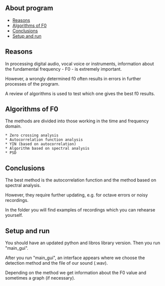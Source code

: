 ## About program
* [Reasons](#reasons)
* [Algorithms of F0](#algorithms-of-F0)
* [Conclusions](#conclusions)
* [Setup and run](#setup-and-run)

## Reasons

In processing digital audio, vocal voice or instruments, 
information about the fundamental frequency - F0 - is extremely important. 

However, a wrongly determined f0 often results in errors in further processes of the program.

A review of algorithms is used to test which one gives the best f0 results. 

## Algorithms of F0
The methods are divided into those working in the time and frequency domain.
```
* Zero crossing analysis
* Autocorrelation function analysis
* YIN (based on autocorrelation)
* Algorithm based on spectral analysis
* PSD
```

## Conclusions
The best method is the autocorrelation function and the method based on spectral analysis. 

However, they require further updating, e.g. for octave errors or noisy recordings.

In the folder you will find examples of recordings which you can rehearse yourself.

## Setup and run
You should have an updated python and libros library version.
Then you run "main_gui".

After you run "main_gui", 
an interface appears where we choose the detection method and the file of our sound (.wav). 

Depending on the method we get information about the F0 value and sometimes a graph (if necessary).

